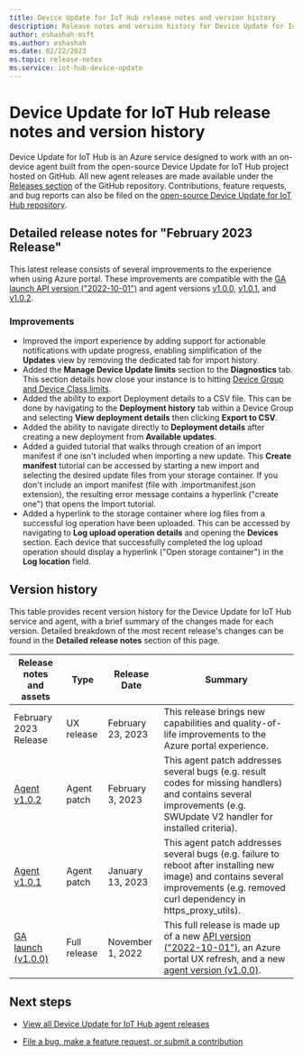 ```yaml
---
title: Device Update for IoT Hub release notes and version history
description: Release notes and version history for Device Update for IoT Hub.
author: eshashah-msft
ms.author: eshashah
ms.date: 02/22/2023
ms.topic: release-notes
ms.service: iot-hub-device-update
---
```


# Device Update for IoT Hub release notes and version history

Device Update for IoT Hub is an Azure service designed to work with an on-device agent built from the open-source Device Update for IoT Hub project hosted on GitHub. All new agent releases are made available under the [Releases section](https://github.com/Azure/iot-hub-device-update/releases) of the GitHub repository. Contributions, feature requests, and bug reports can also be filed on the [open-source Device Update for IoT Hub repository](https://github.com/Azure/iot-hub-device-update).

## Detailed release notes for "February 2023 Release"

This latest release consists of several improvements to the experience when using Azure portal. These improvements are compatible with the [GA launch API version ("2022-10-01")](/rest/api/deviceupdate/2022-10-01/device-update) and agent versions [v1.0.0](https://github.com/Azure/iot-hub-device-update/releases/tag/1.0.0), [v1.0.1](https://github.com/Azure/iot-hub-device-update/releases/tag/1.0.1), and [v1.0.2](https://github.com/Azure/iot-hub-device-update/releases/tag/1.0.2).

### Improvements

* Improved the import experience by adding support for actionable notifications with update progress, enabling simplification of the **Updates** view by removing the dedicated tab for import history.
* Added the **Manage Device Update limits** section to the **Diagnostics** tab. This section details how close your instance is to hitting [Device Group and Device Class limits](device-update-limits.md).
* Added the ability to export Deployment details to a CSV file. This can be done by navigating to the **Deployment history** tab within a Device Group and selecting **View deployment details** then clicking **Export to CSV**.
* Added the ability to navigate directly to **Deployment details** after creating a new deployment from **Available updates**.
* Added a guided tutorial that walks through creation of an import manifest if one isn't included when importing a new update. This **Create manifest** tutorial can be accessed by starting a new import and selecting the desired update files from your storage container. If you don't include an import manifest (file with .importmanifest.json extension), the resulting error message contains a hyperlink ("create one") that opens the Import tutorial.
* Added a hyperlink to the storage container where log files from a successful log operation have been uploaded. This can be accessed by navigating to **Log upload operation details** and opening the **Devices** section. Each device that successfully completed the log upload operation should display a hyperlink ("Open storage container") in the **Log location** field.

## Version history

This table provides recent version history for the Device Update for IoT Hub service and agent, with a brief summary of the changes made for each version. Detailed breakdown of the most recent release's changes can be found in the **Detailed release notes** section of this page.

| Release notes and assets | Type | Release Date | Summary |
| ------------------------ | ---- | ------------ | ---------- |
| February 2023 Release | UX release | February 23, 2023 | This release brings new capabilities and quality-of-life improvements to the Azure portal experience.  |
| [Agent v1.0.2](https://github.com/Azure/iot-hub-device-update/releases/tag/1.0.2) | Agent patch | February 3, 2023 | This agent patch addresses several bugs (e.g. result codes for missing handlers) and contains several improvements (e.g. SWUpdate V2 handler for installed criteria).  |
| [Agent v1.0.1](https://github.com/Azure/iot-hub-device-update/releases/tag/1.0.1) | Agent patch | January 13, 2023 | This agent patch addresses several bugs (e.g. failure to reboot after installing new image) and contains several improvements (e.g. removed curl dependency in https_proxy_utils). |
| [GA launch (v1.0.0)](https://github.com/Azure/iot-hub-device-update/releases/tag/1.0.0) | Full release | November 1, 2022 | This full release is made up of a new [API version ("2022-10-01")](/rest/api/deviceupdate/2022-10-01/device-update), an Azure portal UX refresh, and a new [agent version (v1.0.0)](https://github.com/Azure/iot-hub-device-update/releases/tag/1.0.0).|

## Next steps

* [View all Device Update for IoT Hub agent releases](https://github.com/Azure/iot-hub-device-update/releases)

* [File a bug, make a feature request, or submit a contribution](https://github.com/Azure/iot-hub-device-update/issues)
